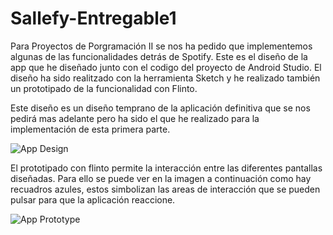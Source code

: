 # Sallefy-Entregable1



Para Proyectos de Porgramación II se nos ha pedido que implementemos algunas de las funcionalidades detrás de Spotify. Este es el diseño de la app que he diseñado junto con el codigo del proyecto de Android Studio. El diseño ha sido realitzado con la herramienta Sketch y he realizado también un prototipado de la funcionalidad con Flinto.

Este diseño es un diseño temprano de la aplicación definitiva que se nos pedirá mas adelante pero ha sido el que he realizado para la implementación de esta primera parte.

![App Design](https://user-images.githubusercontent.com/48185184/76318363-e192a500-62dd-11ea-8277-29b3896e3ba4.png)


El prototipado con flinto permite la interacción entre las diferentes pantallas diseñadas. Para ello se puede ver en la imagen a continuación como hay recuadros azules, estos simbolizan las areas de interacción que se pueden pulsar para que la aplicación reaccione.

![App Prototype](https://user-images.githubusercontent.com/48185184/76318797-87461400-62de-11ea-8c46-6572facd5f8e.png)

